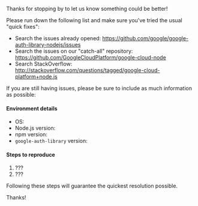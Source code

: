 Thanks for stopping by to let us know something could be better!

Please run down the following list and make sure you've tried the usual "quick
fixes":

  - Search the issues already opened: https://github.com/google/google-auth-library-nodejs/issues
  - Search the issues on our "catch-all" repository: https://github.com/GoogleCloudPlatform/google-cloud-node
  - Search StackOverflow: http://stackoverflow.com/questions/tagged/google-cloud-platform+node.js

If you are still having issues, please be sure to include as much information as
possible:

#### Environment details

  - OS:
  - Node.js version:
  - npm version:
  - `google-auth-library` version:

#### Steps to reproduce

  1. ???
  2. ???

Following these steps will guarantee the quickest resolution possible.

Thanks!
